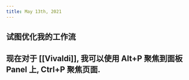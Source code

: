 ```yaml
---
title: May 13th, 2021
---
```


## 试图优化我的工作流
## 现在对于 [[Vivaldi]], 我可以使用 Alt+P 聚焦到面板 Panel 上, Ctrl+P 聚焦页面.
